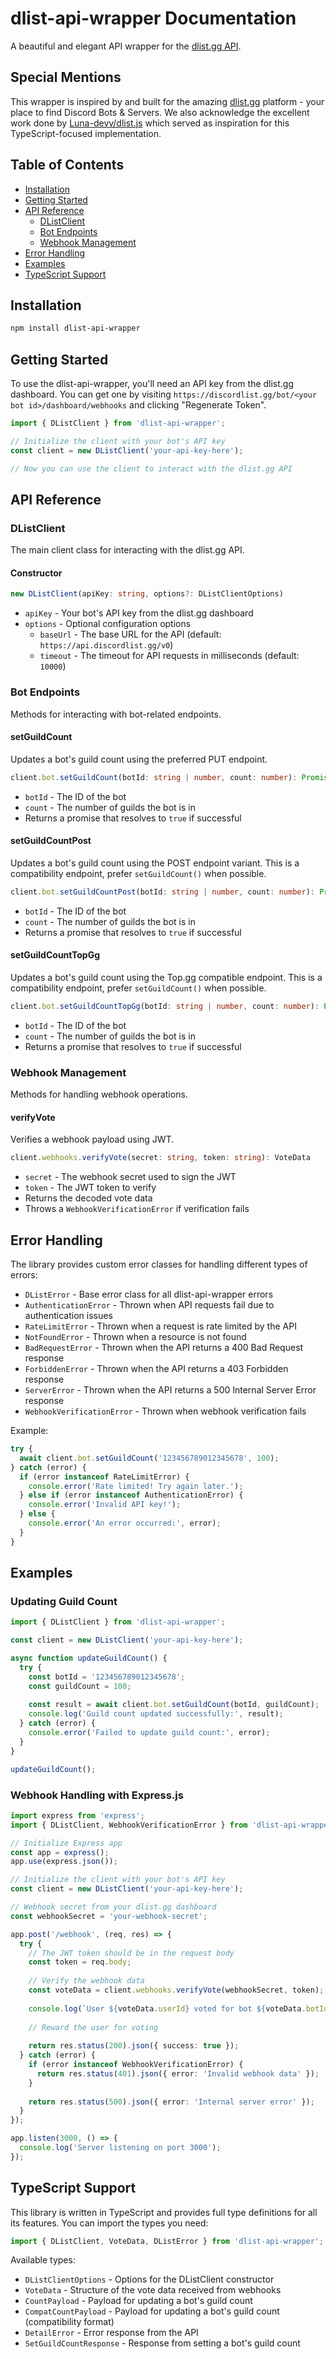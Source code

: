 # dlist-api-wrapper Documentation

A beautiful and elegant API wrapper for the [dlist.gg API](https://api.discordlist.gg/developers).

## Special Mentions

This wrapper is inspired by and built for the amazing [dlist.gg](https://discordlist.gg/) platform - your place to find Discord Bots & Servers. We also acknowledge the excellent work done by [Luna-devv/dlist.js](https://github.com/Luna-devv/dlist.js) which served as inspiration for this TypeScript-focused implementation.

## Table of Contents

- [Installation](#installation)
- [Getting Started](#getting-started)
- [API Reference](#api-reference)
  - [DListClient](#dlistclient)
  - [Bot Endpoints](#bot-endpoints)
  - [Webhook Management](#webhook-management)
- [Error Handling](#error-handling)
- [Examples](#examples)
- [TypeScript Support](#typescript-support)

## Installation

```bash
npm install dlist-api-wrapper
```

## Getting Started

To use the dlist-api-wrapper, you'll need an API key from the dlist.gg dashboard. You can get one by visiting `https://discordlist.gg/bot/<your bot id>/dashboard/webhooks` and clicking "Regenerate Token".

```typescript
import { DListClient } from 'dlist-api-wrapper';

// Initialize the client with your bot's API key
const client = new DListClient('your-api-key-here');

// Now you can use the client to interact with the dlist.gg API
```

## API Reference

### DListClient

The main client class for interacting with the dlist.gg API.

#### Constructor

```typescript
new DListClient(apiKey: string, options?: DListClientOptions)
```

- `apiKey` - Your bot's API key from the dlist.gg dashboard
- `options` - Optional configuration options
  - `baseUrl` - The base URL for the API (default: `https://api.discordlist.gg/v0`)
  - `timeout` - The timeout for API requests in milliseconds (default: `10000`)

### Bot Endpoints

Methods for interacting with bot-related endpoints.

#### setGuildCount

Updates a bot's guild count using the preferred PUT endpoint.

```typescript
client.bot.setGuildCount(botId: string | number, count: number): Promise<boolean>
```

- `botId` - The ID of the bot
- `count` - The number of guilds the bot is in
- Returns a promise that resolves to `true` if successful

#### setGuildCountPost

Updates a bot's guild count using the POST endpoint variant. This is a compatibility endpoint, prefer `setGuildCount()` when possible.

```typescript
client.bot.setGuildCountPost(botId: string | number, count: number): Promise<boolean>
```

- `botId` - The ID of the bot
- `count` - The number of guilds the bot is in
- Returns a promise that resolves to `true` if successful

#### setGuildCountTopGg

Updates a bot's guild count using the Top.gg compatible endpoint. This is a compatibility endpoint, prefer `setGuildCount()` when possible.

```typescript
client.bot.setGuildCountTopGg(botId: string | number, count: number): Promise<boolean>
```

- `botId` - The ID of the bot
- `count` - The number of guilds the bot is in
- Returns a promise that resolves to `true` if successful

### Webhook Management

Methods for handling webhook operations.

#### verifyVote

Verifies a webhook payload using JWT.

```typescript
client.webhooks.verifyVote(secret: string, token: string): VoteData
```

- `secret` - The webhook secret used to sign the JWT
- `token` - The JWT token to verify
- Returns the decoded vote data
- Throws a `WebhookVerificationError` if verification fails

## Error Handling

The library provides custom error classes for handling different types of errors:

- `DListError` - Base error class for all dlist-api-wrapper errors
- `AuthenticationError` - Thrown when API requests fail due to authentication issues
- `RateLimitError` - Thrown when a request is rate limited by the API
- `NotFoundError` - Thrown when a resource is not found
- `BadRequestError` - Thrown when the API returns a 400 Bad Request response
- `ForbiddenError` - Thrown when the API returns a 403 Forbidden response
- `ServerError` - Thrown when the API returns a 500 Internal Server Error response
- `WebhookVerificationError` - Thrown when webhook verification fails

Example:

```typescript
try {
  await client.bot.setGuildCount('123456789012345678', 100);
} catch (error) {
  if (error instanceof RateLimitError) {
    console.error('Rate limited! Try again later.');
  } else if (error instanceof AuthenticationError) {
    console.error('Invalid API key!');
  } else {
    console.error('An error occurred:', error);
  }
}
```

## Examples

### Updating Guild Count

```typescript
import { DListClient } from 'dlist-api-wrapper';

const client = new DListClient('your-api-key-here');

async function updateGuildCount() {
  try {
    const botId = '123456789012345678';
    const guildCount = 100;
    
    const result = await client.bot.setGuildCount(botId, guildCount);
    console.log('Guild count updated successfully:', result);
  } catch (error) {
    console.error('Failed to update guild count:', error);
  }
}

updateGuildCount();
```

### Webhook Handling with Express.js

```typescript
import express from 'express';
import { DListClient, WebhookVerificationError } from 'dlist-api-wrapper';

// Initialize Express app
const app = express();
app.use(express.json());

// Initialize the client with your bot's API key
const client = new DListClient('your-api-key-here');

// Webhook secret from your dlist.gg dashboard
const webhookSecret = 'your-webhook-secret';

app.post('/webhook', (req, res) => {
  try {
    // The JWT token should be in the request body
    const token = req.body;
    
    // Verify the webhook data
    const voteData = client.webhooks.verifyVote(webhookSecret, token);
    
    console.log(`User ${voteData.userId} voted for bot ${voteData.botId}`);
    
    // Reward the user for voting
    
    return res.status(200).json({ success: true });
  } catch (error) {
    if (error instanceof WebhookVerificationError) {
      return res.status(401).json({ error: 'Invalid webhook data' });
    }
    
    return res.status(500).json({ error: 'Internal server error' });
  }
});

app.listen(3000, () => {
  console.log('Server listening on port 3000');
});
```

## TypeScript Support

This library is written in TypeScript and provides full type definitions for all its features. You can import the types you need:

```typescript
import { DListClient, VoteData, DListError } from 'dlist-api-wrapper';
```

Available types:

- `DListClientOptions` - Options for the DListClient constructor
- `VoteData` - Structure of the vote data received from webhooks
- `CountPayload` - Payload for updating a bot's guild count
- `CompatCountPayload` - Payload for updating a bot's guild count (compatibility format)
- `DetailError` - Error response from the API
- `SetGuildCountResponse` - Response from setting a bot's guild count